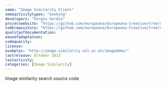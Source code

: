 ```yaml
---
name: "Image Similarity Client"
nemoactivitytypes: "Seeking"
developers: "Sergiu Gordia"
projectwebsite: "https://github.com/europeana/Europeana-Creative/tree/master/image-similarity-client"
coderepository: "https://github.com/europeana/Europeana-Creative/tree/master/image-similarity-client"
qualityofdocumentation: 
easeofadaptation: 
codequality: 
license: 
examples: "http://image-similarity.ait.ac.at/imagedemo/"
lastrelease: October 2013
lastactivity: 
categories: [Image Similarity]
---
```

Image similarity search source code
